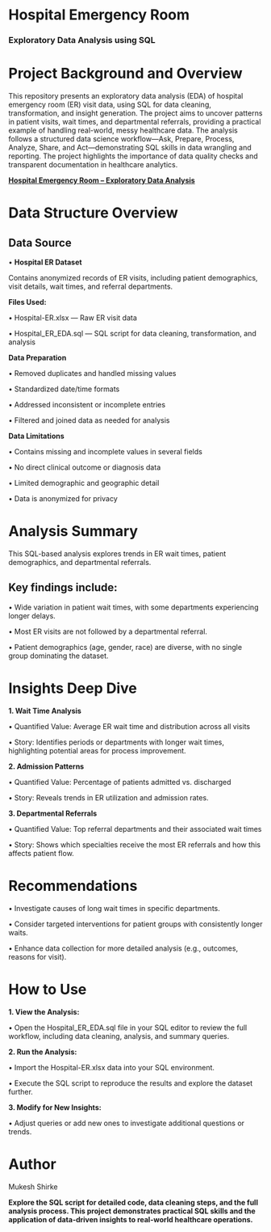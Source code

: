 # Hospital Emergency Room
### Exploratory Data Analysis using SQL

# Project Background and Overview

This repository presents an exploratory data analysis (EDA) of hospital emergency room (ER) visit data, using SQL for data cleaning, transformation, and insight generation. The project aims to uncover patterns in patient visits, wait times, and departmental referrals, providing a practical example of handling real-world, messy healthcare data.
The analysis follows a structured data science workflow—Ask, Prepare, Process, Analyze, Share, and Act—demonstrating SQL skills in data wrangling and reporting. The project highlights the importance of data quality checks and transparent documentation in healthcare analytics.

**[Hospital Emergency Room – Exploratory Data Analysis]( https://github.com/MukeshTheAnalyst/Hospital_ER/blob/main/Hospital_ER_EDA.sql)**


# Data Structure Overview

## Data Source

•	**Hospital ER Dataset**

Contains anonymized records of ER visits, including patient demographics, visit details, wait times, and referral departments.

**Files Used:**

•	Hospital-ER.xlsx — Raw ER visit data

•	Hospital_ER_EDA.sql — SQL script for data cleaning, transformation, and analysis

**Data Preparation**

•	Removed duplicates and handled missing values

•	Standardized date/time formats

•	Addressed inconsistent or incomplete entries

•	Filtered and joined data as needed for analysis

**Data Limitations**

•	Contains missing and incomplete values in several fields

•	No direct clinical outcome or diagnosis data

•	Limited demographic and geographic detail

•	Data is anonymized for privacy


# Analysis Summary

This SQL-based analysis explores trends in ER wait times, patient demographics, and departmental referrals. 

## Key findings include:

•	Wide variation in patient wait times, with some departments experiencing longer delays.

•	Most ER visits are not followed by a departmental referral.

•	Patient demographics (age, gender, race) are diverse, with no single group dominating the dataset.


# Insights Deep Dive

**1.	Wait Time Analysis**

•	Quantified Value: Average ER wait time and distribution across all visits

•	Story: Identifies periods or departments with longer wait times, highlighting potential areas for process improvement.

**2.	Admission Patterns**

•	Quantified Value: Percentage of patients admitted vs. discharged

•	Story: Reveals trends in ER utilization and admission rates.

**3.	Departmental Referrals**

•	 Quantified Value: Top referral departments and their associated wait times

•	Story: Shows which specialties receive the most ER referrals and how this affects patient flow.


# Recommendations

•	Investigate causes of long wait times in specific departments.

•	Consider targeted interventions for patient groups with consistently longer waits.

•	Enhance data collection for more detailed analysis (e.g., outcomes, reasons for visit).


# How to Use

**1. View the Analysis:**

•	Open the Hospital_ER_EDA.sql file in your SQL editor to review the full workflow, including data cleaning, analysis, and summary queries.

**2. Run the Analysis:**

•	Import the Hospital-ER.xlsx data into your SQL environment.

•	Execute the SQL script to reproduce the results and explore the dataset further.

**3. Modify for New Insights:**

•	Adjust queries or add new ones to investigate additional questions or trends.


# Author
Mukesh Shirke

**Explore the SQL script for detailed code, data cleaning steps, and the full analysis process. This project demonstrates practical SQL skills and the application of data-driven insights to real-world healthcare operations.**
